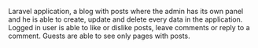 Laravel application, a blog with posts where the admin has its own panel and he is able to create, update and delete every data in the application. Logged in user is able to like or dislike posts, leave comments or reply to a comment. Guests are able to see only pages with posts.

